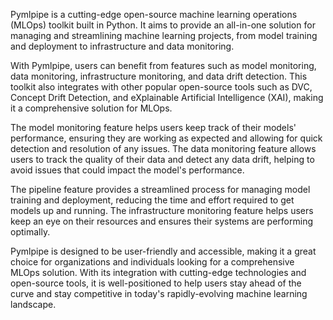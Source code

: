 Pymlpipe is a cutting-edge open-source machine learning operations (MLOps) toolkit built in Python. It aims to provide an all-in-one solution for managing and streamlining machine learning projects, from model training and deployment to infrastructure and data monitoring.

With Pymlpipe, users can benefit from features such as model monitoring, data monitoring, infrastructure monitoring, and data drift detection. This toolkit also integrates with other popular open-source tools such as DVC, Concept Drift Detection, and eXplainable Artificial Intelligence (XAI), making it a comprehensive solution for MLOps.

The model monitoring feature helps users keep track of their models' performance, ensuring they are working as expected and allowing for quick detection and resolution of any issues. The data monitoring feature allows users to track the quality of their data and detect any data drift, helping to avoid issues that could impact the model's performance.

The pipeline feature provides a streamlined process for managing model training and deployment, reducing the time and effort required to get models up and running. The infrastructure monitoring feature helps users keep an eye on their resources and ensures their systems are performing optimally.

Pymlpipe is designed to be user-friendly and accessible, making it a great choice for organizations and individuals looking for a comprehensive MLOps solution. With its integration with cutting-edge technologies and open-source tools, it is well-positioned to help users stay ahead of the curve and stay competitive in today's rapidly-evolving machine learning landscape.